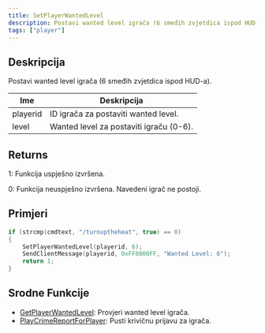 ```yaml
---
title: SetPlayerWantedLevel
description: Postavi wanted level igrača (6 smeđih zvjetdica ispod HUD-a).
tags: ["player"]
---
```


## Deskripcija

Postavi wanted level igrača (6 smeđih zvjetdica ispod HUD-a).

| Ime      | Deskripcija                             |
| -------- | --------------------------------------- |
| playerid | ID igrača za postaviti wanted level.    |
| level    | Wanted level za postaviti igraču (0-6). |

## Returns

1: Funkcija uspješno izvršena.

0: Funkcija neuspješno izvršena. Navedeni igrač ne postoji.

## Primjeri

```c
if (strcmp(cmdtext, "/turnuptheheat", true) == 0)
{
    SetPlayerWantedLevel(playerid, 6);
    SendClientMessage(playerid, 0xFF0000FF, "Wanted Level: 6");
    return 1;
}
```

## Srodne Funkcije

- [GetPlayerWantedLevel](GetPlayerWantedLevel): Provjeri wanted level igrača.
- [PlayCrimeReportForPlayer](PlayCrimeReportForPlayer): Pusti krivičnu prijavu za igrača.
